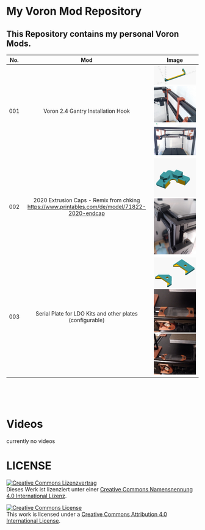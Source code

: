 # __My Voron Mod Repository__

## This Repository contains my personal Voron Mods.


|No. | Mod             |  Image |
|:--:|:---------------:|:------:|
|001| Voron 2.4 Gantry Installation Hook|![](img/gantry-installation-hook.png)![](img/gantryinstall001.jpg) ![](img/gantryinstall002.jpg)|
|002|2020 Extrusion Caps - Remix from chking https://www.printables.com/de/model/71822-2020-endcap |![](img/remix-2020-endcap.png)![](img/remix-2020-endcap.jpg)|
|003|Serial Plate for LDO Kits and other plates (configurable) |![](img/003-ldo-serial-plate-clamp.png)![](img/003-serial-plate-001.jpg)![](img/003-serial-plate-002.jpg)|

<br>
<br>
<br>

# __Videos__

currently no videos

# LICENSE

<dl>
<a rel="license" href="http://creativecommons.org/licenses/by/4.0/"><img alt="Creative Commons Lizenzvertrag" style="border-width:0" src="https://i.creativecommons.org/l/by/4.0/88x31.png" /></a><br />Dieses Werk ist lizenziert unter einer <a rel="license" href="http://creativecommons.org/licenses/by/4.0/">Creative Commons Namensnennung 4.0 International Lizenz</a>.
</dl>

<dl>
<a rel="license" href="http://creativecommons.org/licenses/by/4.0/"><img alt="Creative Commons License" style="border-width:0" src="https://i.creativecommons.org/l/by/4.0/88x31.png" /></a><br />This work is licensed under a <a rel="license" href="http://creativecommons.org/licenses/by/4.0/">Creative Commons Attribution 4.0 International License</a>.
</dl>
